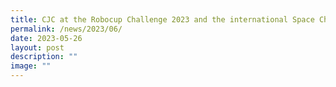 ```yaml
---
title: CJC at the Robocup Challenge 2023 and the international Space Challenge 2022
permalink: /news/2023/06/
date: 2023-05-26
layout: post
description: ""
image: ""
---
```

